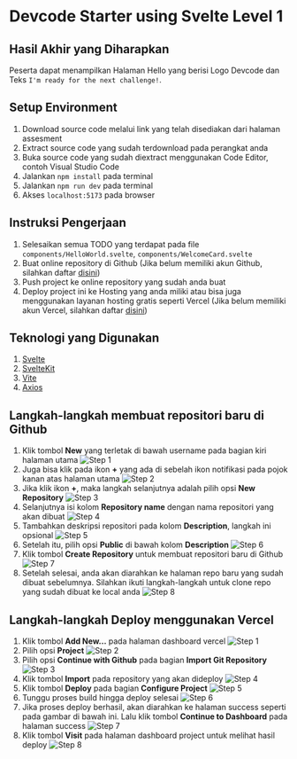 # Devcode Starter using Svelte Level 1

## Hasil Akhir yang Diharapkan

Peserta dapat menampilkan Halaman Hello yang berisi Logo Devcode dan Teks `I'm ready for the next challenge!`.

## Setup Environment

1. Download source code melalui link yang telah disediakan dari halaman assesment
2. Extract source code yang sudah terdownload pada perangkat anda
3. Buka source code yang sudah diextract menggunakan Code Editor, contoh Visual Studio Code
4. Jalankan `npm install` pada terminal
5. Jalankan `npm run dev` pada terminal
6. Akses `localhost:5173` pada browser

## Instruksi Pengerjaan

1. Selesaikan semua TODO yang terdapat pada file `components/HelloWorld.svelte`, `components/WelcomeCard.svelte`
2. Buat online repository di Github (Jika belum memiliki akun Github, silahkan daftar [disini](https://github.com/signup))
3. Push project ke online repository yang sudah anda buat
4. Deploy project ini ke Hosting yang anda miliki atau bisa juga menggunakan layanan hosting gratis seperti Vercel (Jika belum memiliki akun Vercel, silahkan daftar [disini](https://vercel.com/signup))

## Teknologi yang Digunakan

1. [Svelte](https://svelte.dev/)
2. [SvelteKit](https://kit.svelte.dev/)
3. [Vite](https://vitejs.dev/)
4. [Axios](https://axios-http.com/docs/intro)

## Langkah-langkah membuat repositori baru di Github

1. Klik tombol **New** yang terletak di bawah username pada bagian kiri halaman utama
   ![Step 1](create-repo-steps/step-1.png)
2. Juga bisa klik pada ikon **+** yang ada di sebelah ikon notifikasi pada pojok kanan atas halaman utama
   ![Step 2](create-repo-steps/step-2.png)
3. Jika klik ikon **+**, maka langkah selanjutnya adalah pilih opsi **New Repository**
   ![Step 3](create-repo-steps/step-3.png)
4. Selanjutnya isi kolom **Repository name** dengan nama repositori yang akan dibuat
   ![Step 4](create-repo-steps/step-4.png)
5. Tambahkan deskripsi repositori pada kolom **Description**, langkah ini opsional
   ![Step 5](create-repo-steps/step-5.png)
6. Setelah itu, pilih opsi **Public** di bawah kolom **Description**
   ![Step 6](create-repo-steps/step-6.png)
7. Klik tombol **Create Repository** untuk membuat repositori baru di Github
   ![Step 7](create-repo-steps/step-7.png)
8. Setelah selesai, anda akan diarahkan ke halaman repo baru yang sudah dibuat sebelumnya. Silahkan ikuti langkah-langkah untuk clone repo yang sudah dibuat ke local anda
   ![Step 8](create-repo-steps/step-8.png)

## Langkah-langkah Deploy menggunakan Vercel

1. Klik tombol **Add New...** pada halaman dashboard vercel
   ![Step 1](deploy-steps/Step-1.png)
2. Pilih opsi **Project**
   ![Step 2](deploy-steps/Step-2.png)
3. Pilih opsi **Continue with Github** pada bagian **Import Git Repository**
   ![Step 3](deploy-steps/Step-3.png)
4. Klik tombol **Import** pada repository yang akan dideploy
   ![Step 4](deploy-steps/Step-4.png)
5. Klik tombol **Deploy** pada bagian **Configure Project**
   ![Step 5](deploy-steps/Step-5.png)
6. Tunggu proses build hingga deploy selesai
   ![Step 6](deploy-steps/Step-6.png)
7. Jika proses deploy berhasil, akan diarahkan ke halaman success seperti pada gambar di bawah ini. Lalu klik tombol **Continue to Dashboard** pada halaman success
   ![Step 7](deploy-steps/Step-7.png)
8. Klik tombol **Visit** pada halaman dashboard project untuk melihat hasil deploy
   ![Step 8](deploy-steps/Step-8.png)
